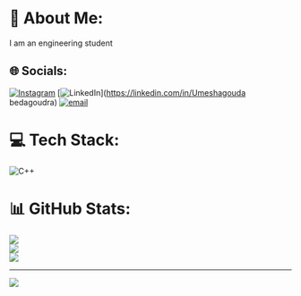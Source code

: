 # 💫 About Me:
I am an engineering student 


## 🌐 Socials:
[![Instagram](https://img.shields.io/badge/Instagram-%23E4405F.svg?logo=Instagram&logoColor=white)](https://instagram.com/-Umeshagouda-) [![LinkedIn](https://img.shields.io/badge/LinkedIn-%230077B5.svg?logo=linkedin&logoColor=white)](https://linkedin.com/in/Umeshagouda bedagoudra) [![email](https://img.shields.io/badge/Email-D14836?logo=gmail&logoColor=white)](mailto:umeshagoudrabedagoudra@gmail.com) 

# 💻 Tech Stack:
![C++](https://img.shields.io/badge/c++-%2300599C.svg?style=for-the-badge&logo=c%2B%2B&logoColor=white)
# 📊 GitHub Stats:
![](https://github-readme-stats.vercel.app/api?username=Umeshagoudabedagoudra&theme=dark&hide_border=false&include_all_commits=false&count_private=false)<br/>
![](https://nirzak-streak-stats.vercel.app/?user=Umeshagoudabedagoudra&theme=dark&hide_border=false)<br/>
![](https://github-readme-stats.vercel.app/api/top-langs/?username=Umeshagoudabedagoudra&theme=dark&hide_border=false&include_all_commits=false&count_private=false&layout=compact)

---
[![](https://visitcount.itsvg.in/api?id=Umeshagoudabedagoudra&icon=0&color=0)](https://visitcount.itsvg.in)

